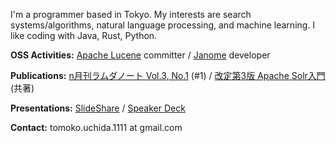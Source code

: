 
I'm a programmer based in Tokyo. My interests are search systems/algorithms, natural language processing, and machine learning. I like coding with Java, Rust, Python.

**OSS Activities:** [Apache Lucene](https://lucene.apache.org/) committer / [Janome](https://mocobeta.github.io/janome/en/) developer

**Publications:** [n月刊ラムダノート Vol.3, No.1](https://www.lambdanote.com/collections/n/products/nmonthly-vol-3-no-1-2021) (#1) / [改定第3版 Apache Solr入門](https://gihyo.jp/book/2017/978-4-7741-8930-7) (共著)

**Presentations:** [SlideShare](https://www.slideshare.net/tomokouchida505) / [Speaker Deck](https://speakerdeck.com/mocobeta)

**Contact:** tomoko.uchida.1111 at gmail.com

